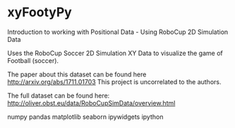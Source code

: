 # xyFootyPy
Introduction to working with Positional Data - Using RoboCup 2D Simulation Data

Uses the RoboCup Soccer 2D Simulation XY Data to visualize the game of Football (soccer).

The paper about this dataset can be found here http://arxiv.org/abs/1711.01703
This project is uncorrelated to the authors.

The full dataset can be found here: http://oliver.obst.eu/data/RoboCupSimData/overview.html

numpy
pandas
matplotlib
seaborn
ipywidgets
ipython
